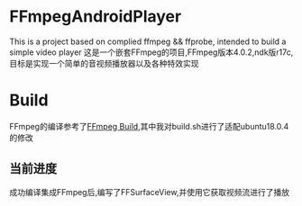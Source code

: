 # FFmpegAndroidPlayer
This is a project based on complied ffmpeg &amp;&amp; ffprobe, intended to build a simple video player 
这是一个嵌套FFmpeg的项目,FFmpeg版本4.0.2,ndk版r17c,目标是实现一个简单的音视频播放器以及各种特效实现
# Build
FFmpeg的编译参考了[FFmpeg Build](https://github.com/inFullMobile/videokit-ffmpeg-android),其中我对build.sh进行了适配ubuntu18.0.4的修改
## 当前进度
成功编译集成FFmpeg后,编写了FFSurfaceView,并使用它获取视频流进行了播放
